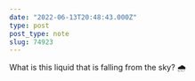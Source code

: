 ```yaml
---
date: "2022-06-13T20:48:43.000Z"
type: post 
post_type: note
slug: 74923
---
```

What is this liquid that is falling from the sky? 🌧

